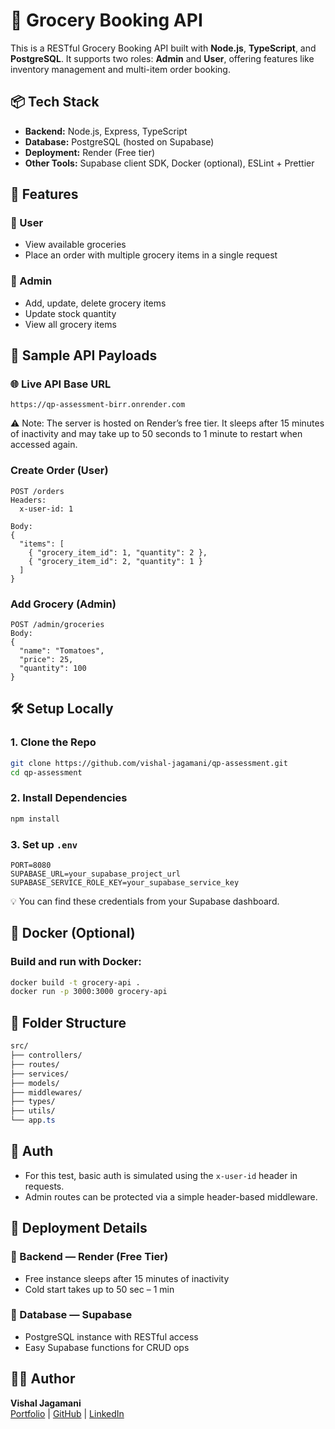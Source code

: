 # 🛒 Grocery Booking API

This is a RESTful Grocery Booking API built with **Node.js**, **TypeScript**, and **PostgreSQL**. It supports two roles: **Admin** and **User**, offering features like inventory management and multi-item order booking.




## 📦 Tech Stack

- **Backend:** Node.js, Express, TypeScript
- **Database:** PostgreSQL (hosted on Supabase)
- **Deployment:** Render (Free tier)
- **Other Tools:** Supabase client SDK, Docker (optional), ESLint + Prettier


## 🚀 Features
### 👤 User

- View available groceries
- Place an order with multiple grocery items in a single request

### 🔐 Admin

- Add, update, delete grocery items
- Update stock quantity
- View all grocery items


## 🧪 Sample API Payloads

### 🌐 Live API Base URL
```http
https://qp-assessment-birr.onrender.com
```
⚠️ Note: The server is hosted on Render’s free tier. It sleeps after 15 minutes of inactivity and may take up to 50 seconds to 1 minute to restart when accessed again.

### Create Order (User)
```http
POST /orders
Headers:
  x-user-id: 1

Body:
{
  "items": [
    { "grocery_item_id": 1, "quantity": 2 },
    { "grocery_item_id": 2, "quantity": 1 }
  ]
}
```

### Add Grocery (Admin)
```http
POST /admin/groceries
Body:
{
  "name": "Tomatoes",
  "price": 25,
  "quantity": 100
}

```


## 🛠️ Setup Locally
### 1. Clone the Repo

```bash
git clone https://github.com/vishal-jagamani/qp-assessment.git
cd qp-assessment
```

### 2. Install Dependencies
```bash
npm install
```

### 3. Set up `.env`
```env
PORT=8080
SUPABASE_URL=your_supabase_project_url
SUPABASE_SERVICE_ROLE_KEY=your_supabase_service_key
```
💡 You can find these credentials from your Supabase dashboard.


## 🐳 Docker (Optional)
### Build and run with Docker:

```bash
docker build -t grocery-api .
docker run -p 3000:3000 grocery-api
```


## 📁 Folder Structure

```css
src/
├── controllers/
├── routes/
├── services/
├── models/
├── middlewares/
├── types/
├── utils/
└── app.ts
```


## 🔐 Auth
- For this test, basic auth is simulated using the `x-user-id` header in requests.
- Admin routes can be protected via a simple header-based middleware.


## 📌 Deployment Details

### 🔹 Backend — Render (Free Tier)
- Free instance sleeps after 15 minutes of inactivity
- Cold start takes up to 50 sec – 1 min

### 🔹 Database — Supabase
- PostgreSQL instance with RESTful access
- Easy Supabase functions for CRUD ops


## 👨‍💻 Author
**Vishal Jagamani**  
[Portfolio](https://vishaljagamani.vercel.app) |
[GitHub](https://github.com/vishal-jagamani) | [LinkedIn](https://www.linkedin.com/in/vishaljagamani)
